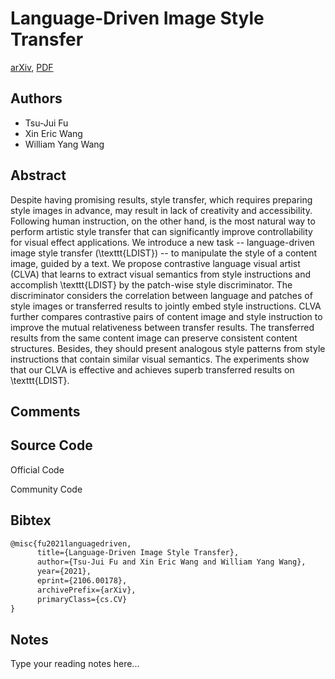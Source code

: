 
# Language-Driven Image Style Transfer

[arXiv](https://arxiv.org/abs/2106.0178), [PDF](https://arxiv.org/pdf/2106.0178.pdf)

## Authors

- Tsu-Jui Fu
- Xin Eric Wang
- William Yang Wang

## Abstract

Despite having promising results, style transfer, which requires preparing style images in advance, may result in lack of creativity and accessibility. Following human instruction, on the other hand, is the most natural way to perform artistic style transfer that can significantly improve controllability for visual effect applications. We introduce a new task -- language-driven image style transfer (\texttt{LDIST}) -- to manipulate the style of a content image, guided by a text. We propose contrastive language visual artist (CLVA) that learns to extract visual semantics from style instructions and accomplish \texttt{LDIST} by the patch-wise style discriminator. The discriminator considers the correlation between language and patches of style images or transferred results to jointly embed style instructions. CLVA further compares contrastive pairs of content image and style instruction to improve the mutual relativeness between transfer results. The transferred results from the same content image can preserve consistent content structures. Besides, they should present analogous style patterns from style instructions that contain similar visual semantics. The experiments show that our CLVA is effective and achieves superb transferred results on \texttt{LDIST}.

## Comments



## Source Code

Official Code



Community Code



## Bibtex

```tex
@misc{fu2021languagedriven,
      title={Language-Driven Image Style Transfer}, 
      author={Tsu-Jui Fu and Xin Eric Wang and William Yang Wang},
      year={2021},
      eprint={2106.00178},
      archivePrefix={arXiv},
      primaryClass={cs.CV}
}
```

## Notes

Type your reading notes here...

